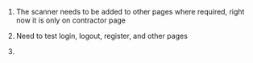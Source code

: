 1. The scanner needs to be added to other pages where required, right now it is only on contractor page


2. Need to test login, logout, register, and other pages
3. 